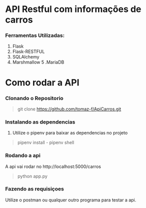 # **API Restful com informações de carros**

### Ferramentas Utilizadas:

1. Flask
2. Flask-RESTFUL
3. SQLAlchemy
4. Marshmallow
5 .MariaDB


# Como rodar a API

### Clonando o Repositorio

> git clone https://github.com/tomaz-f/ApiCarros.git

### Instalando as dependencias

1. Utilize o pipenv para baixar as dependencias no projeto

> pipenv install -
> pipenv shell

### Rodando a api

A api vai rodar no http://localhost:5000/carros

> python app.py

### Fazendo as requisiçoes

Utilize o postman ou qualquer outro programa para testar a api.
